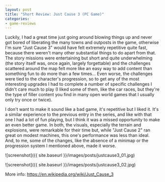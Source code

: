 ```yaml
---
layout: post
title: "Short Review: Just Cause 3 (PC Game)"
categories:
- game-reviews
---
```


<p>
Luckily, I had a great time just going around blowing things up and never got bored of liberating the many towns and outposts in the game, otherwise I'm sure "Just Cause 3" would have felt extremely repetitive quite fast, because there weren't many other substantial things to do apart from that. The story missions were entertaining but short and quite underwhelming (the story itself was, once again, largely forgettable) and the challenges scattered around the map felt more like an easy way to add content than something fun to do more than a few times... Even worse, the challenges were tied to the character's progression, so to get any of the most interesting upgrades I had to complete a number of specific challenges I didn't care much to play (I liked some of them, like the car races, but they're the type of filler content you find in many open world games that I usually only try once or twice).
</p>

<p>
I don't want to make it sound like a bad game, it's repetitive but I liked it. It's a similar experience to the previous entry in the series, and like with that one I had a lot of fun playing, but I think it was a missed opportunity to make an even better game. In both, the visuals, especially the terrain and explosions, were remarkable for their time but, while "Just Cause 2" ran great on modest machines, this one's performance was less than ideal. And, to me, some of the changes, like the absence of a minimap or the progression system I mentioned above, made it worse.
</p>


![screenshot]({{ site.baseurl }}/images/posts/justcause3_01.jpg)

![screenshot]({{ site.baseurl }}/images/posts/justcause3_02.jpg)


<p>More info: <a href="https://en.wikipedia.org/wiki/Just_Cause_3">https://en.wikipedia.org/wiki/Just_Cause_3</a><p>
